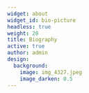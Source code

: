 ```yaml
---
widget: about
widget_id: bio-picture
headless: true
weight: 20
title: Biography
active: true
author: admin
design:
  background:
    image: img_4327.jpeg
    image_darken: 0.5
---
```

